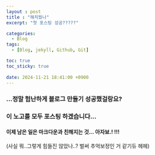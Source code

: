 ```yaml
---
layout : post
title : "해치웠나"
excerpt: "첫 포스팅 성공?????"

categories:
  - Blog
tags:
  - [Blog, jekyll, Github, Git]

toc: true
toc_sticky: true
 
date: 2024-11-21 18:41:00 +0900
---
```


### ...정말 험난하게 블로그 만들기 성공했걸랑요?
### 이 노고를 모두 포스팅 하겠습니다... 

#### 이제 남은 일은 마크다운과 친해지는 것... 아자뵤.! !!!
(사실 뭐..그렇게 힘들진 않았나..? 벌써 추억보정인 거 같기듀 헤헤)
